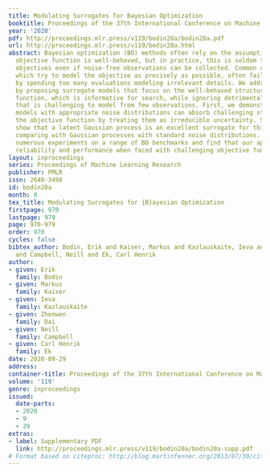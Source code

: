 ```yaml
---
title: Modulating Surrogates for Bayesian Optimization
booktitle: Proceedings of the 37th International Conference on Machine Learning
year: '2020'
pdf: http://proceedings.mlr.press/v119/bodin20a/bodin20a.pdf
url: http://proceedings.mlr.press/v119/bodin20a.html
abstract: Bayesian optimization (BO) methods often rely on the assumption that the
  objective function is well-behaved, but in practice, this is seldom true for real-world
  objectives even if noise-free observations can be collected. Common approaches,
  which try to model the objective as precisely as possible, often fail to make progress
  by spending too many evaluations modeling irrelevant details. We address this issue
  by proposing surrogate models that focus on the well-behaved structure in the objective
  function, which is informative for search, while ignoring detrimental structure
  that is challenging to model from few observations. First, we demonstrate that surrogate
  models with appropriate noise distributions can absorb challenging structures in
  the objective function by treating them as irreducible uncertainty. Secondly, we
  show that a latent Gaussian process is an excellent surrogate for this purpose,
  comparing with Gaussian processes with standard noise distributions. We perform
  numerous experiments on a range of BO benchmarks and find that our approach improves
  reliability and performance when faced with challenging objective functions.
layout: inproceedings
series: Proceedings of Machine Learning Research
publisher: PMLR
issn: 2640-3498
id: bodin20a
month: 0
tex_title: Modulating Surrogates for {B}ayesian Optimization
firstpage: 970
lastpage: 979
page: 970-979
order: 970
cycles: false
bibtex_author: Bodin, Erik and Kaiser, Markus and Kazlauskaite, Ieva and Dai, Zhenwen
  and Campbell, Neill and Ek, Carl Henrik
author:
- given: Erik
  family: Bodin
- given: Markus
  family: Kaiser
- given: Ieva
  family: Kazlauskaite
- given: Zhenwen
  family: Dai
- given: Neill
  family: Campbell
- given: Carl Henrik
  family: Ek
date: 2020-09-29
address: 
container-title: Proceedings of the 37th International Conference on Machine Learning
volume: '119'
genre: inproceedings
issued:
  date-parts:
  - 2020
  - 9
  - 29
extras:
- label: Supplementary PDF
  link: http://proceedings.mlr.press/v119/bodin20a/bodin20a-supp.pdf
# Format based on citeproc: http://blog.martinfenner.org/2013/07/30/citeproc-yaml-for-bibliographies/
---
```

